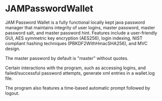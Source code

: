 # JAMPasswordWallet

JAM Password Wallet is a fully functional locally kept java password manager that maintains integrity of user logins, master password, master password salt, and master password hint. Features include a user-friendly GUI, AES symmetric key encryption (AES256), login indexing, NIST compliant hashing techniques (PBKDF2WithHmacSHA256), and MVC design. 

The master password by default is "master" without quotes.

Certain interactions with the program, such as accessing logins, and failed/successful password attempts, generate xml entries in a wallet.log file. 

The program also features a time-based automatic prompt followed by logout.

